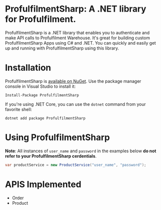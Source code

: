 # ProfulfilmentSharp: A .NET library for Profulfilment.

ProfulfilmentSharp is a .NET library that enables you to authenticate and make API calls to Profulfilment Warehouse. It's great for 
building custom ProfulfilmentSharp Apps using C# and .NET. You can quickly and easily get up and running with ProfulfilmentSharp
using this library.

# Installation

ProfulfilmentSharp is [available on NuGet](https://www.nuget.org/packages/ProfulfilmentSharp/). Use the package manager
console in Visual Studio to install it:

```
Install-Package ProfulfilmentSharp
```

If you're using .NET Core, you can use the `dotnet` command from your favorite shell:

```
dotnet add package ProfulfilmentSharp
```

# Using ProfulfilmentSharp

**Note**: All instances of `user_name` and `password` in the examples below **do not refer to your ProfulfilmentSharp cerdentials**.

```cs
var productService = new ProductService("user_name", "password");
```

# APIS Implemented
- Order
- Product
